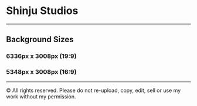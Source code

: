 # Shinju Studios

---

## Background Sizes

### 6336px x 3008px (19:9)



### 5348px x 3008px (16:9)

-------------------------------------------------------------------------------------------------
© All rights reserved. Please do not re-upload, copy, edit, sell or use my work without my permission.

